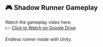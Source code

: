 ## 🎮 Shadow Runner Gameplay

Watch the gameplay video here:  
👉 [Click to Watch on Google Drive](https://drive.google.com/file/d/1-pskewjShgTNFO2nmkiMftt14z17js4r/view?usp=drive_link)

*Endless runner made with Unity.*
